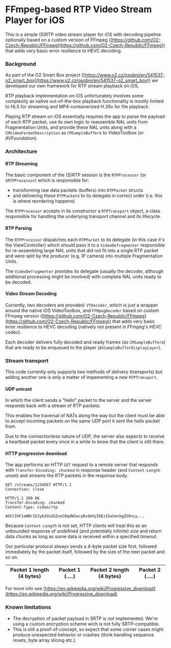 # FFmpeg-based RTP Video Stream Player for iOS

This is a simple (S)RTP video stream player for iOS with decoding pipeline optionally based on a custom version of FFmpeg ([https://github.com/O2-Czech-Republic/FFmpeg](https://github.com/O2-Czech-Republic/FFmpeg)) that adds very basic error resilience to HEVC decoding.


### Background
As part of the O2 Smart Box project ([https://www.o2.cz/osobni/en/541537-o2_smart_box](https://www.o2.cz/osobni/en/541537-o2_smart_box)) we developed our own framework for RTP stream playback on iOS.

RTP playback implementation on iOS unfortunately involves some complexity as native out-of-the-box playback functionality is mostly limited to HLS for streaming and MP4-containerized H.26x for file playback. 

Playing RTP stream on iOS essentially requires the app to parse the payload of each RTP packet, use its own logic to reassemble NAL units from Fragmentation Units, and provide these NAL units along with a `CMVideoFormatDescription` as `CMSampleBuffer`s to VideoToolbox (or AVFoundation).


### Architecture
#### RTP Streaming
The basic component of the (S)RTP session is the `RTPProcessor` (or `SRTPProcessor`) which is responsible for:
- transforming raw data packets (buffers) into `RTPPacket` structs
- and delivering these `RTPPacket`s to its delegate in correct order (i.e. this is where reordering happens)

The `RTPProcessor` accepts in its constructor a `RTPTransport` object, a class responsible for handling the underlying transport channel and its lifecycle.

#### RTP Parsing
The `RTPProcessor` dispatches each `RTPPacket` to its delegate (in this case it's the ViewController) which should pass it to a `VideoDefragmenter` responsible for re-assembling large NAL units that did not fit into a single RTP packet and were split by the producer (e.g. IP camera) into multiple Fragmentation Units.

The `VideoDefragmenter` provides its delegate (usually the decoder, although additional processing might be involved) with complete NAL units ready to be decoded.

#### Video Stream Decoding
Currently, two decoders are provided: `VTDecoder`, which is just a wrapper around the native iOS VideoToolbox, and `FFMpegDecoder` based on custom FFmpeg version ([https://github.com/O2-Czech-Republic/FFmpeg](https://github.com/O2-Czech-Republic/FFmpeg)) that adds very basic error resilience to HEVC decoding (natively not present in FFmpeg's HEVC codec).

Each decoder delivers fully decoded and ready frames (as `CMSampleBuffer`s) that are ready to be enqueued to the player (`AVSampleBufferDisplayLayer`).


### Stream transport
This code currently only supports two methods of delivery (transports) but adding another one is only a matter of impementing a new `RTPTransport`.
#### UDP unicast
In which the client sends a "hello" packet to the server and the server responds back with a stream of RTP packets. 

This enables the traversal of NATs along the way but the client must be able to accept incoming packets on the same UDP port it sent the hello packet from. 

Due to the connectionless nature of UDP, the server also expects to receive a heartbeat packet every once in a while to know that the client is still there.

#### HTTP progressive download
The app performs an HTTP `GET` request to a remote server that responds with `Transfer-Encoding: chunked` in response header (and `Content-Length` unset) and streams the RTP packets in the response body. 

```
GET /streams/1234567 HTTP/1.1
Connection: close
```
```
HTTP/1.1 200 OK
Transfer-Encoding: chunked
Content-Type: video/rtp

AGhlIHF1aWNrIGJyb3duIGZveCBqdW1wcyBvdmVyIDEzIGxhenkgZG9ncy...
```

Because `Content-Length` is not set, HTTP clients will treat this as an unbounded response of undefined (and potentially infinite) size and return data chunks as long as some data is received within a specified timeout.

Our particular protocol always sends a 4-byte packet size first, followed immediately by the packet itself, followed by the size of the next packet and so on.

| Packet 1 length (4 bytes) | Packet 1 (.....) | Packet 2 length (4 bytes) | Packet 2 (.....) |
| --- | --- | --- | --- |

For more info see [https://en.wikipedia.org/wiki/Progressive_download](https://en.wikipedia.org/wiki/Progressive_download)

### Known limitations
- The decryption of packet payload in SRTP is not implemented. We're using a custom encryption scheme wich is not fully SRTP-compatible.
- This is still a proof-of-concept, so expect that some corner cases might produce unexpected behavior or crashes (think handling sequence resets, byte array slicing etc.).
